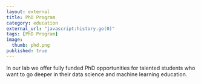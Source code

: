 ```yaml
---
layout: external
title: PhD Program
category: education
external_url: "javascript:history.go(0)"
tags: [PhD Program]
image:
  thumb: phd.png
published: true
---
```

In our lab we offer fully funded PhD opportunities for talented students who want to go deeper in their data science and machine learning education.